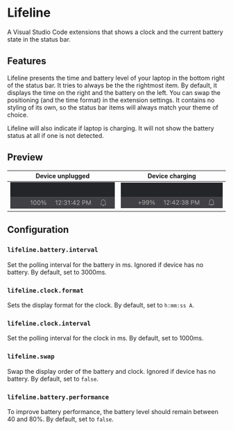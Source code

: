 # Lifeline

A Visual Studio Code extensions that shows a clock and the current battery state in the status bar.

## Features
Lifeline presents the time and battery level of your laptop in the bottom right of the status bar. It tries to always be the the rightmost item. By default, it displays the time on the right and the battery on the left. You can swap the positioning (and the time format) in the extension settings. It contains no styling of its own, so the status bar items will always match your theme of choice.

Lifeline will also indicate if laptop is charging. It will not show the battery status at all if one is not detected.

## Preview
| Device unplugged | Device charging |
| - | - |
| ![Device unplugged](./media/device-unplugged.png) | ![Device charging](./media/device-charging.png) |

## Configuration
### `lifeline.battery.interval`
Set the polling interval for the battery in ms. Ignored if device has no battery. By default, set to 3000ms.

### `lifeline.clock.format`
Sets the display format for the clock. By default, set to `h:mm:ss A`.

### `lifeline.clock.interval`
Set the polling interval for the clock in ms. By default, set to 1000ms.

### `lifeline.swap`
Swap the display order of the battery and clock. Ignored if device has no battery. By default, set to `false`.

### `lifeline.battery.performance`
To improve battery performance, the battery level should remain between 40 and 80%. By default, set to `false`.
